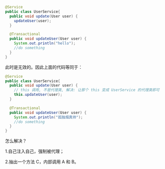 ```java
@Service
public class UserService{
  public void update(User user) {
    updateUser(user);
  }

  @Transactional
  public void updateUser(User user) {
    System.out.println("hello");
    //do something
  }
}
```

此时是无效的。因此上面的代码等同于：

```java
@Service
public class UserService{
  public void update(User user) {
    // this 调用, 不是代理类, 解决: 让那个 this 变成 UserService 的代理类即可
    this.updateUser(user);
  }

  @Transactional
  public void updateUser(User user) {
    System.out.println("孤独烟真帅");
    //do something
  }
}
```

怎么解决？

1.自己注入自己，强制被代理；

2.抽出一个方法 C，内部调用 A 和 B。